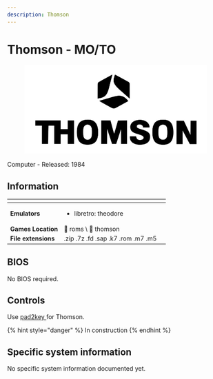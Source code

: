 ```yaml
---
description: Thomson
---
```


# Thomson - MO/TO

<figure><img src="https://raw.githubusercontent.com/fabricecaruso/es-theme-carbon/52ff37c9e265587d006945a2ba695b5a962b3a3d/art/logos/thomson.svg" alt=""><figcaption></figcaption></figure>

Computer - Released: 1984



## Information

<table data-header-hidden><thead><tr><th></th><th></th><th data-hidden></th></tr></thead><tbody><tr><td><strong>Emulators</strong></td><td><ul><li>libretro: theodore</li></ul></td><td></td></tr><tr><td><strong>Games Location</strong></td><td><span data-gb-custom-inline data-tag="emoji" data-code="1f4c1">📁</span> roms \ <span data-gb-custom-inline data-tag="emoji" data-code="1f4c2">📂</span> thomson</td><td></td></tr><tr><td><strong>File extensions</strong></td><td>.zip .7z .fd .sap .k7 .rom .m7 .m5</td><td></td></tr></tbody></table>

## BIOS

No BIOS required.

## Controls

Use [pad2key ](../../../controllers/pad2key.md)for Thomson.

{% hint style="danger" %}
In construction
{% endhint %}

## Specific system information

No specific system information documented yet.

